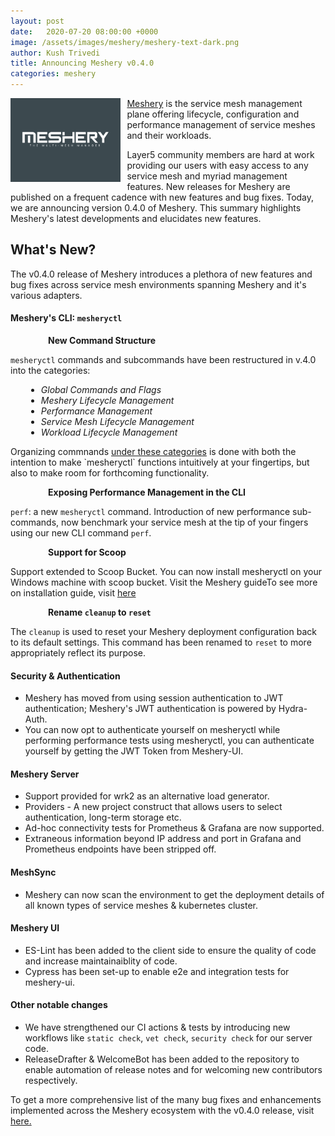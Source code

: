 ```yaml
---
layout: post
date:   2020-07-20 08:00:00 +0000
image: /assets/images/meshery/meshery-text-dark.png
author: Kush Trivedi
title: Announcing Meshery v0.4.0
categories: meshery
---
```

<style>
.meshery-list-item {
        background-image:url('/assets/images/meshery/meshery-shadow.svg');
        height:1.5em;
        vertical-align: bottom;
        background-repeat: no-repeat;
        padding-left: 25px;
        margin-left: 15px;
        width: 20px;
        float:left;
}
.meshery-li-item {
        margin-left: 25px;
        font-style: italic;
}
.meshery-indent {
        margin-left: 30px;
}
</style>
<img src="/assets/images/meshery/meshery-dark-tag-text.png"
        alt="The service mesh management plane"
        style="width:35%;float:left;margin-right:10px;margin-bottom:10px;"/>

[Meshery](https://meshery.io) is the service mesh management plane offering lifecycle, configuration and performance management of service meshes and their workloads.

Layer5 community members are hard at work providing our users with easy access to any service mesh and myriad management features. New releases for Meshery are published on a frequent cadence with new features and bug fixes. Today, we are announcing version 0.4.0 of Meshery. This summary highlights Meshery's latest developments and elucidates new features.

## What's New?

The v0.4.0 release of Meshery introduces a plethora of new features and bug fixes across service mesh environments spanning Meshery and it's various adapters.

#### Meshery's CLI: `mesheryctl`

<div class="meshery-list-item"></div>

**New Command Structure** 

`mesheryctl` commands and subcommands have been restructured in v.4.0 into the categories:

<ul>
<li class="meshery-li-item">Global Commands and Flags</li>
<li class="meshery-li-item">Meshery Lifecycle Management</li>
<li class="meshery-li-item">Performance Management</li>
<li class="meshery-li-item">Service Mesh Lifecycle Management</li>
<li class="meshery-li-item">Workload Lifecycle Management</li>
</ul>

<p class=".meshery-indent">Organizing commnands <a href="https://meshery.layer5.io/docs/guides/mesheryctl">under these categories</a> is done with both the intention to make `mesheryctl` functions intuitively at your fingertips, but also to make room for forthcoming functionality.</p>

<div class="meshery-list-item"></div>

**Exposing Performance Management in the CLI**

<p class=".meshery-indent"><code>perf</code>: a new <code>mesheryctl</code> command. Introduction of new performance sub-commands, now benchmark your service mesh at the tip of your fingers using our new CLI command <code>perf</code>.</p>

<div class="meshery-list-item"></div>

**Support for Scoop** 

Support extended to Scoop Bucket. You can now install mesheryctl on your Windows machine with scoop bucket. Visit the Meshery guideTo see more on installation guide, visit [here]()

<div class="meshery-list-item"></div>

**Rename `cleanup` to `reset`**

The `cleanup` is used to reset your Meshery deployment configuration back to its default settings. This command has been renamed to `reset` to more appropriately reflect its purpose.

#### Security & Authentication

- Meshery has moved from using session authentication to JWT authentication; Meshery's JWT authentication is powered by Hydra-Auth.
- You can now opt to authenticate yourself on mesheryctl while performing performance tests using mesheryctl, you can authenticate yourself by getting the JWT Token from Meshery-UI.

#### Meshery Server

- Support provided for wrk2 as an alternative load generator.
- Providers - A new project construct that allows users to select authentication, long-term storage etc.
- Ad-hoc connectivity tests for Prometheus & Grafana are now supported.
- Extraneous information beyond IP address and port in Grafana and Prometheus endpoints have been stripped off.

#### MeshSync

- Meshery can now scan the environment to get the deployment details of all known types of service meshes & kubernetes cluster.

#### Meshery UI

- ES-Lint has been added to the client side to ensure the quality of code and increase maintainaiblity of code.
- Cypress has been set-up to enable e2e and integration tests for meshery-ui.

#### Other notable changes

- We have strengthened our CI actions & tests by introducing new workflows like `static check`, `vet check`, `security check` for our server code.
- ReleaseDrafter & WelcomeBot has been added to the repository to enable automation of release notes and for welcoming new contributors respectively.

To get a more comprehensive list of the many bug fixes and enhancements implemented across the Meshery ecosystem with the v0.4.0 release, visit [here.](https://meshery.layer5.io/docs/project/releases) 
